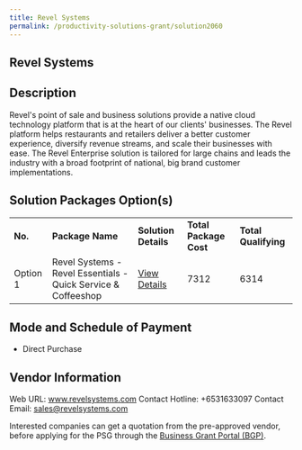 ```yaml
---
title: Revel Systems
permalink: /productivity-solutions-grant/solution2060
---
```


## Revel Systems

## Description

Revel's point of sale and business solutions provide a native cloud technology platform that is at the heart of our clients' businesses. The Revel platform helps restaurants and retailers deliver a better customer experience, diversify revenue streams, and scale their businesses with ease. 
The Revel Enterprise solution is tailored for large chains and leads the industry with a broad footprint of national, big brand customer implementations.

## Solution Packages Option(s)

<table>
<tr>
<td><b>No.</b></td>
<td><b>Package Name</b></td>
<td><b>Solution Details</b></td>
<td><b>Total Package Cost</b></td>
<td><b>Total Qualifying</b></td>
</tr>
<tr>
<td>Option 1</td>
<td>Revel Systems - Revel Essentials - Quick Service & Coffeeshop</td>
<td><a href='https://www.gobusiness.gov.sg/images/psg/Desensitised_Revel_Annex_3_CR_wef_6_Jan_2022_Part_2.pdf'>View Details</a></td>
<td>7312</td>
<td>6314</td>
</tr>
</table>

## Mode and Schedule of Payment

 - Direct Purchase

## Vendor Information

 Web URL: www.revelsystems.com 
Contact Hotline: +6531633097 
Contact Email: sales@revelsystems.com 


Interested companies can get a quotation from the pre-approved vendor, before applying for the PSG through the <a href='https://www.businessgrants.gov.sg/'>Business Grant Portal (BGP)</a>.
